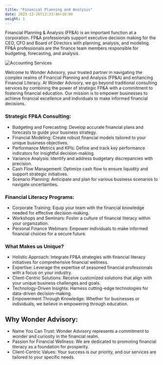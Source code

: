 ```yaml
---
title: "Financial Planning and Analysis"
date: 2023-12-26T12:33:46+10:00
weight: 1
---
```


<!-- FILEPATH: /c:/Users/Admin/Documents/GitHub/wonderadvisory/_services/Financial Planning & Analysis.md -->
<!-- BEGIN: ed8c6549bwf9 -->
<p></p>
<p>Financial Planning &amp; Analysis (FP&amp;A) is an important function at a corporation. FP&amp;A professionals support executive decision making for the CEO, CFO and Board of Directors with planning, analysis, and modeling. FP&amp;A professionals are the finance team members responsible for budgeting, forecasting, and analysis.</p>

<img src="/images/austin-distel-nGc5RT2HmF0-unsplash.jpg" alt="Accounting Services">

<p>Welcome to Wonder Advisory, your trusted partner in navigating the complex realms of Financial Planning and Analysis (FP&amp;A) and enhancing Financial Literacy. At Wonder Advisory, we go beyond traditional consulting services by combining the power of strategic FP&amp;A with a commitment to fostering financial education. Our mission is to empower businesses to achieve financial excellence and individuals to make informed financial decisions.</p>

<!-- <h3>Service Offerings:</h3> -->

<h3>Strategic FP&amp;A Consulting:</h3>
<ul>
  <li>Budgeting and Forecasting: Develop accurate financial plans and forecasts to guide your business strategy.</li>
  <li>Financial Modeling: Create robust financial models tailored to your unique business objectives.</li>
  <li>Performance Metrics and KPIs: Define and track key performance indicators for insightful decision-making.</li>
  <li>Variance Analysis: Identify and address budgetary discrepancies with precision.</li>
  <li>Cash Flow Management: Optimize cash flow to ensure liquidity and support strategic initiatives.</li>
  <li>Scenario Planning: Anticipate and plan for various business scenarios to navigate uncertainties.</li>
</ul>

<h3>Financial Literacy Programs:</h3>
<ul>
  <li>Corporate Training: Equip your team with the financial knowledge needed for effective decision-making.</li>
  <li>Workshops and Seminars: Foster a culture of financial literacy within your organization.</li>
  <li>Personal Finance Webinars: Empower individuals to make informed financial choices for a secure future.</li>
</ul>

<h3>What Makes us Unique?</h3>
<ul>
  <li>Holistic Approach: Integrate FP&amp;A strategies with financial literacy initiatives for comprehensive financial wellness.</li>
  <li>Expertise: Leverage the expertise of seasoned financial professionals with a focus on your industry.</li>
  <li>Client-Centric Solutions: Receive customized solutions that align with your unique business challenges and goals.</li>
  <li>Technology-Driven Insights: Harness cutting-edge technologies for data-driven decision-making.</li>
  <li>Empowerment Through Knowledge: Whether for businesses or individuals, we believe in empowering through education.</li>
</ul>

<h2>Why Wonder Advisory:</h2>
<ul>
  <li>Name You Can Trust: Wonder Advisory represents a commitment to wonder and curiosity in the financial realm.</li>
  <li>Passion for Financial Wellness: We are dedicated to promoting financial literacy as a foundation for prosperity.</li>
  <li>Client-Centric Values: Your success is our priority, and our services are tailored to your specific needs.</li>
</ul>
<!-- END: ed8c6549bwf9 -->

